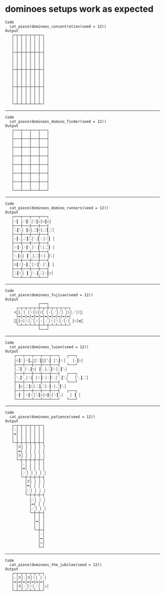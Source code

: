 # dominoes setups work as expected

    Code
      cat_piece(dominoes_concentration(seed = 12))
    Output
       ┌─┬─┬─┬─┬─┬─┬─┐
       │ │ │ │ │ │ │ │
       │ │ │ │ │ │ │ │
       │ │ │ │ │ │ │ │
       ├─┼─┼─┼─┼─┼─┼─┤
       │ │ │ │ │ │ │ │
       │ │ │ │ │ │ │ │
       │ │ │ │ │ │ │ │
       ├─┼─┼─┼─┼─┼─┼─┤
       │ │ │ │ │ │ │ │
       │ │ │ │ │ │ │ │
       │ │ │ │ │ │ │ │
       ├─┼─┼─┼─┼─┼─┼─┤
       │ │ │ │ │ │ │ │
       │ │ │ │ │ │ │ │
       │ │ │ │ │ │ │ │
       └─┴─┴─┴─┴─┴─┴─┘
                      
                      

---

    Code
      cat_piece(dominoes_domino_finder(seed = 12))
    Output
       ┌───┬───┬───┬───┐
       │   │   │   │   │
       ├───┼───┼───┼───┤
       │   │   │   │   │
       ├───┼───┼───┼───┤
       │   │   │   │   │
       ├───┼───┼───┼───┤
       │   │   │   │   │
       ├───┼───┼───┼───┤
       │   │   │   │   │
       ├───┼───┼───┼───┤
       │   │   │   │   │
       ├───┼───┼───┼───┤
       │   │   │   │   │
       └───┴───┴───┴───┘
                        

---

    Code
      cat_piece(dominoes_domino_runners(seed = 12))
    Output
       ┌───┬───┬───┬───┐
       │·┃ │⁙┃⁙│⠡┃∷│∷┃∷│
       ├───┼───┼───┼───┤
       │⠡┃⠡│ ┃∷│…⃛┃∷│…⃛┃…⃛│
       ├───┼───┼───┼───┤
       │·┃·│…⃛┃⠡│⋱┃⋱│⁙┃ │
       ├───┼───┼───┼───┤
       │⁙┃·│·┃⋱│⋱┃⠡│…⃛┃ │
       ├───┼───┼───┼───┤
       │⋱┃∷│ ┃⋱│…⃛┃⁙│·┃⠡│
       ├───┼───┼───┼───┤
       │∷┃⁙│·┃…⃛│⁙┃⋱│⠡┃ │
       ├───┼───┼───┼───┤
       │⠡┃⁙│ ┃ │⋱┃…⃛│·┃∷│
       └───┴───┴───┴───┘
                        

---

    Code
      cat_piece(dominoes_fujisan(seed = 12))
    Output
                   ┌───┐            
         ┌─┬─┬─┬─┬─┼─┬─┼─┬─┬─┬─┬─┐  
        ☀⃟│⠌│ │⁙│∷│∷│ │·│⋰│⠌│ │∷│⋰│☾⃟ 
         │━│━│━│━│━│━│━│━│━│━│━│━│  
        ⸸⃟│∷│⁙│⠌│⁙│·│⋰│⁙│⁙│·│·│ │∷│♛⃟ 
         └─┴─┴─┴─┴─┼─┴─┼─┴─┴─┴─┴─┘  
                   └───┘            

---

    Code
      cat_piece(dominoes_luzon(seed = 12))
    Output
        ┌───┬───┬───┬───┬───┐   ┌───┐
        │∷┃⁙│·┃…⃛│⁙┃⋱│⠡┃ │⠡┃⁙│   │·┃∷│
        ├───┼───┼───┼───┼───┤   └───┘
        │…⃛┃ │⋱┃∷│ ┃⋱│…⃛┃⁙│·┃⠡│        
        ├───┼───┼───┼───┼───┤   ┌───┐
        │⋱┃⋱│⁙┃ │⁙┃·│·┃⋱│⋱┃⠡│   │⋱┃…⃛│
        ├───┼───┼───┼───┼───┤   └───┘
        │ ┃∷│…⃛┃∷│…⃛┃…⃛│·┃·│…⃛┃⠡│        
        ├───┼───┼───┼───┼───┤   ┌───┐
        │·┃ │⁙┃⁙│⠡┃∷│∷┃∷│⠡┃⠡│   │ ┃ │
        └───┴───┴───┴───┴───┘   └───┘
                                     

---

    Code
      cat_piece(dominoes_patience(seed = 12))
    Output
       ┌─┬─┬─┬─┬─┬─┬─┐
       │·│ │ │ │ │ │ │
       │━│ │ │ │ │ │ │
       │ │ │ │ │ │ │ │
       └─┼─┼─┼─┼─┼─┼─┤
         │⠿│ │ │ │ │ │
         │━│ │ │ │ │ │
         │⠿│ │ │ │ │ │
         └─┼─┼─┼─┼─┼─┤
           │·│ │ │ │ │
           │━│ │ │ │ │
           │⋰│ │ │ │ │
           └─┼─┼─┼─┼─┤
             │⠿│ │ │ │
             │━│ │ │ │
             │⁙│ │ │ │
             └─┼─┼─┼─┤
               │⁙│ │ │
               │━│ │ │
               │⋰│ │ │
               └─┼─┼─┤
                 │ │ │
                 │━│ │
                 │ │ │
                 └─┼─┤
                   │·│
                   │━│
                   │∷│
                   └─┘
                      

---

    Code
      cat_piece(dominoes_the_jubilee(seed = 12))
    Output
       ┌─┬─┬─┬─┬─┬─┬─┐
       │·│⠿│·│⠿│⁙│ │·│
       │━│━│━│━│━│━│━│
       │ │⠿│⋰│⁙│⋰│ │∷│
       └─┴─┴─┴─┴─┴─┴─┘
                      
                      

